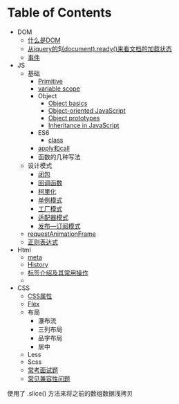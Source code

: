 # Table of Contents
* DOM
  * [什么是DOM](/DOM/什么是DOM.md)
  * [从jquery的$(document).ready()来看文档的加载状态](/DOM/文档的加载状态.md)
  * [事件](/DOM/event.md)
* JS
  * 基础
    * [Primitive](/JS/Primitive.md)
    * [variable scope](/JS/variable_scope.md)
    * Object
      * [Object basics](/JS/Object_basics.md)
      * [Object-oriented JavaScript](/JS/Object-oriented_JavaScript.md)
      * [Object prototypes](/JS/Object_prototypes.md)
      * [Inheritance in JavaScript](/JS/Inheritance.md)
    * ES6
      * [class](/JS/class.md)
    * [apply和call](/JS/apply和call.md)
    * 函数的几种写法
  * 设计模式
    * [闭包](/JS/闭包.md)
    * [回调函数](/JS/callback.md)
    * [柯里化](/JS/currying.md)
    * [单例模式](/JS/设计模式-单例模式.md)
    * [工厂模式](/JS/设计模式-工厂模式.md)
    * [适配器模式](/JS/设计模式-适配器模式.md)
    * [发布—订阅模式](/JS/设计模式-发布订阅模式.md)
  * [requestAnimationFrame](/JS/requestAnimationFrame.md)
  * [正则表达式](/JS/正则表达式.md)
* Html
  * [meta]((/HTML/meta.md))
  * [History](/HTML/History.md)
  * [标签介绍及其常用操作](/HTML/HTML_Tag.md)
  * 
* CSS
  * [CSS属性](/CSS/CSS属性.md)
  * [Flex](/CSS/flex.md)
  * 布局
    * 瀑布流
    * 三列布局
    * 品字布局
    * 居中
  * Less
  * Scss
  * [常考面试题](/CSS/50Q.md)
  * [常见兼容性问题](/CSS/兼容性问题.md)

使用了 .slice() 方法来将之前的数组数据浅拷贝